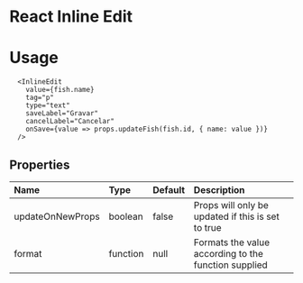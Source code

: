 # React Inline Edit

# Usage

```
  <InlineEdit
    value={fish.name}
    tag="p"
    type="text"
    saveLabel="Gravar"
    cancelLabel="Cancelar"
    onSave={value => props.updateFish(fish.id, { name: value })}
  />
```
## Properties

| Name | Type | Default | Description |
| :--- | :--- | :------ | :---------- |
| updateOnNewProps | boolean | false | Props will only be updated if this is set to true |
| format | function | null | Formats the value according to the function supplied |

